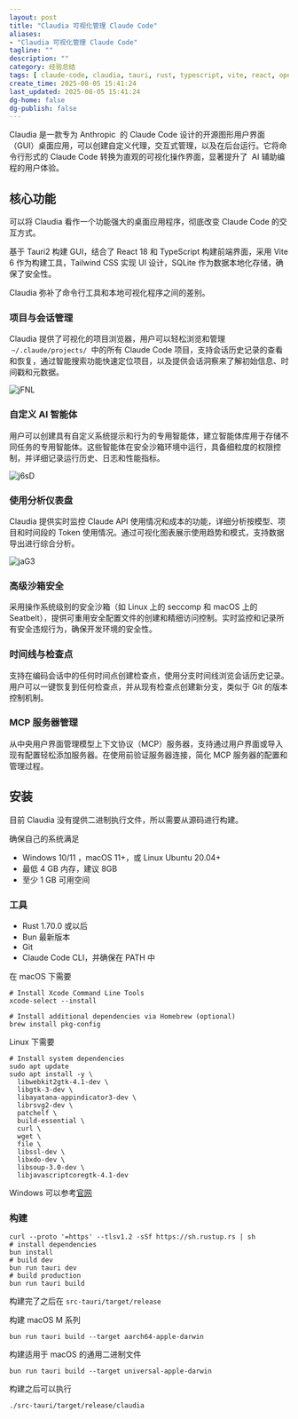 ```yaml
---
layout: post
title: "Claudia 可视化管理 Claude Code"
aliases:
- "Claudia 可视化管理 Claude Code"
tagline: ""
description: ""
category: 经验总结
tags: [ claude-code, claudia, tauri, rust, typescript, vite, react, open-source ]
create_time: 2025-08-05 15:41:24
last_updated: 2025-08-05 15:41:24
dg-home: false
dg-publish: false
---
```


Claudia 是一款专为 Anthropic  的 Claude Code 设计的开源图形用户界面（GUI）桌面应用，可以创建自定义代理，交互式管理，以及在后台运行。它将命令行形式的 Claude Code 转换为直观的可视化操作界面，显著提升了  AI 辅助编程的用户体验。

## 核心功能

可以将 Claudia 看作一个功能强大的桌面应用程序，彻底改变 Claude Code 的交互方式。

基于 Tauri2 构建 GUI，结合了 React 18 和 TypeScript 构建前端界面，采用 Vite 6 作为构建工具，Tailwind CSS 实现 UI 设计，SQLite 作为数据本地化存储，确保了安全性。

Claudia 弥补了命令行工具和本地可视化程序之间的差别。

### 项目与会话管理

Claudia 提供了可视化的项目浏览器，用户可以轻松浏览和管理  `~/.claude/projects/`  中的所有 Claude Code 项目，支持会话历史记录的查看和恢复，通过智能搜索功能快速定位项目，以及提供会话洞察来了解初始信息、时间戳和元数据。

![jFNL](https://photo.einverne.info/images/2025/08/05/jFNL.png)

### 自定义 AI 智能体

用户可以创建具有自定义系统提示和行为的专用智能体，建立智能体库用于存储不同任务的专用智能体。这些智能体在安全沙箱环境中运行，具备细粒度的权限控制，并详细记录运行历史、日志和性能指标。

![j6sD](https://photo.einverne.info/images/2025/08/05/j6sD.png)

### 使用分析仪表盘

Claudia 提供实时监控 Claude API 使用情况和成本的功能，详细分析按模型、项目和时间段的 Token 使用情况。通过可视化图表展示使用趋势和模式，支持数据导出进行综合分析。

![jaG3](https://photo.einverne.info/images/2025/08/05/jaG3.png)

### 高级沙箱安全

采用操作系统级别的安全沙箱（如 Linux 上的 seccomp 和 macOS 上的 Seatbelt），提供可重用安全配置文件的创建和精细访问控制。实时监控和记录所有安全违规行为，确保开发环境的安全性。

### 时间线与检查点

支持在编码会话中的任何时间点创建检查点，使用分支时间线浏览会话历史记录。用户可以一键恢复到任何检查点，并从现有检查点创建新分支，类似于 Git 的版本控制机制。

### MCP 服务器管理

从中央用户界面管理模型上下文协议（MCP）服务器，支持通过用户界面或导入现有配置轻松添加服务器。在使用前验证服务器连接，简化 MCP 服务器的配置和管理过程。

## 安装

目前 Claudia 没有提供二进制执行文件，所以需要从源码进行构建。

确保自己的系统满足

- Windows 10/11 ，macOS 11+，或 Linux Ubuntu 20.04+
- 最低 4 GB 内存，建议 8GB
- 至少 1 GB 可用空间

### 工具

- Rust 1.70.0 或以后
- Bun 最新版本
- Git
- Claude Code CLI，并确保在 PATH 中

在 macOS 下需要

```
# Install Xcode Command Line Tools
xcode-select --install

# Install additional dependencies via Homebrew (optional)
brew install pkg-config
```

Linux 下需要

```
# Install system dependencies
sudo apt update
sudo apt install -y \
  libwebkit2gtk-4.1-dev \
  libgtk-3-dev \
  libayatana-appindicator3-dev \
  librsvg2-dev \
  patchelf \
  build-essential \
  curl \
  wget \
  file \
  libssl-dev \
  libxdo-dev \
  libsoup-3.0-dev \
  libjavascriptcoregtk-4.1-dev
```

Windows 可以参考[官网](https://github.com/getAsterisk/claudia?tab=readme-ov-file#-installation)

### 构建

```
curl --proto '=https' --tlsv1.2 -sSf https://sh.rustup.rs | sh
# install dependencies
bun install
# build dev
bun run tauri dev
# build production
bun run tauri build
```

构建完了之后在 `src-tauri/target/release`

构建 macOS M 系列

```
bun run tauri build --target aarch64-apple-darwin
```

构建适用于 macOS 的通用二进制文件

```
bun run tauri build --target universal-apple-darwin
```

构建之后可以执行

```
./src-tauri/target/release/claudia
```
